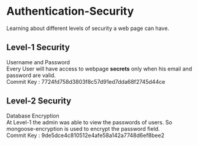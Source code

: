 # Authentication-Security
Learning about different levels of security a web page can have. 

## Level-1 Security  
Username and Password  
Every User will have access to webpage **secrets** only when his email and password are valid.  
Commit Key : 7724fd758d3803f8c57d91ed7dda68f2745d44ce  

## Level-2 Security
Database Encryption  
At Level-1 the admin was able to view the passwords of users. So mongoose-encryption is used to encrypt the password field.  
Commit Key : 9de5dce4c810512e4afe58a142a7748d6ef8bee2
